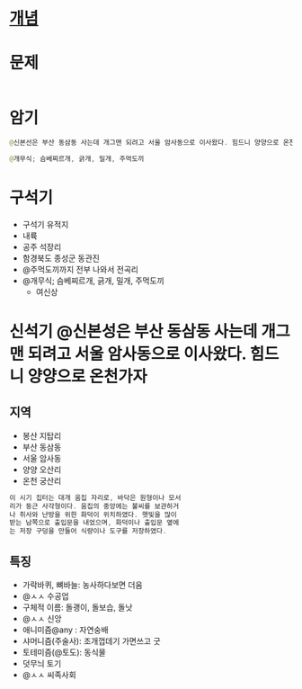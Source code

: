 # [개념](https://parksunny.tistory.com/15?category=860754)

# 문제
```java

```

# 암기
```java
@신본선은 부산 동삼동 사는데 개그맨 되려고 서울 암사동으로 이사왔다. 힘드니 양양으로 온천가자 

@개무식; 슴베찌르개, 긁개, 밀개, 주먹도끼
```


# 구석기
* 구석기 유적지
 * 내륙
 * 공주 석장리
 * 함경북도 종성군 동관진
 * @주먹도끼까지 전부 나와서 전곡리
* @개무식; 슴베찌르개, 긁개, 밀개, 주먹도끼
  * 여신상

# 신석기  @신본성은 부산 동삼동 사는데 개그맨 되려고 서울 암사동으로 이사왔다. 힘드니 양양으로 온천가자 
## 지역
* 봉산 지탑리
* 부산 동삼동
* 서울 암사동
* 양양 오산리
* 온천 궁산리

```java
이 시기 집터는 대개 움집 자리로, 바닥은 원형이나 모서
리가 둥근 사각형이다. 움집의 중앙에는 불씨를 보관하거
나 취사와 난방을 위한 화덕이 위치하였다. 햇빛을 많이 
받는 남쪽으로 출입문을 내었으며, 화덕이나 출입문 옆에
는 저장 구덩을 만들어 식량이나 도구를 저장하였다.

```

## 특징
* 가락바퀴, 뼈바늘: 농사하다보면 더움
 * @ㅅㅅ 수공업
* 구체적 이름: 돌괭이, 돌보습, 돌낫
* @ㅅㅅ 신앙
 * 애니미즘@any : 자연숭배  
 * 샤머니즘(주술사): 조개껍데기 가면쓰고 굿
 * 토테미즘(@토도): 동식물
* 덧무늬 토기
* @ㅅㅅ 씨족사회
